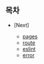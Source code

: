 ## 목차

- [Next]


  -  [pages](https://github.com/HEECHANG96/TIL/blob/main/Next/pages/pages.md)
  -  [route](https://github.com/HEECHANG96/TIL/blob/main/Next/route/route.md)
  -  [eslint](https://github.com/HEECHANG96/TIL/blob/main/Next/eslint/eslint.md)
  -  [error](https://github.com/HEECHANG96/TIL/blob/main/Next/error/error.md)
